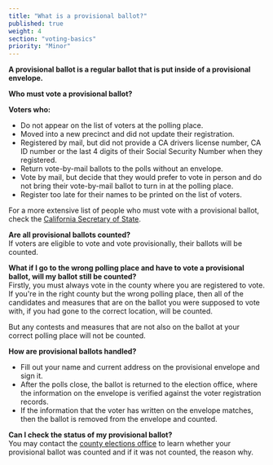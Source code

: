 ```yaml
---
title: "What is a provisional ballot?"
published: true
weight: 4
section: "voting-basics"
priority: "Minor"
---
```


**A provisional ballot is a regular ballot that is put inside of a provisional envelope.** 

**Who must vote a provisional ballot?**  

**Voters who:**  
- Do not appear on the list of voters at the polling place. 
- Moved into a new precinct and did not update their registration.
- Registered by mail, but did not provide a CA drivers license number, CA ID number or the last 4 digits of their Social Security Number when they registered.
- Return vote-by-mail ballots to the polls without an envelope.
- Vote by mail, but decide that they would prefer to vote in person and do not bring their vote-by-mail ballot to turn in at the polling place.
- Register too late for their names to be printed on the list of voters.  

For a more extensive list of people who must vote with a provisional ballot, check the [California Secretary of State](http://www.sos.ca.gov/elections/voting-resources/provisional-voting/).

**Are all provisional ballots counted?**  
If voters are eligible to vote and vote provisionally, their ballots will be counted.  

**What if I go to the wrong polling place and have to vote a provisional ballot, will my ballot still be counted?**  
Firstly, you must always vote in the county where you are registered to vote.  
If you're in the right county but the wrong polling place, then all of the candidates and measures that are on the ballot you were supposed to vote with, if you had gone to the correct location, will be counted.  

But any contests and measures that are not also on the ballot at your correct polling place will not be counted.  

**How are provisional ballots handled?**  
- Fill out your name and current address on the provisional envelope and sign it. 
- After the polls close, the ballot is returned to the election office, where the information on the envelope is verified against the voter registration records.  
- If the information that the voter has written on the envelope matches, then the ballot is removed from the envelope and counted.  

**Can I check the status of my provisional ballot?**  
You may contact the [county elections office](http://www.sos.ca.gov/elections/voting-resources/county-elections-offices/) to learn whether your provisional ballot was counted and if it was not counted, the reason why.  

